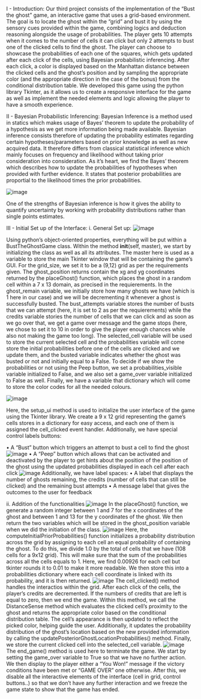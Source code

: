 I - Introduction:
Our third project consists of the implementation of the “Bust the ghost”
game, an interactive game that uses a grid-based environment. The goal is to
locate the ghost within the “grid” and bust it by using the sensory cues provided
within the game, combining logics and deduction reasoning alongside the usage
of probabilities. The player gets 10 attempts when it comes to the number of
cells it can click but only 2 attempts to bust one of the clicked cells to find the
ghost. The player can choose to showcase the probabilities of each one of the
squares, which gets updated after each click of the cells, using Bayesian
probabilistic inferencing. After each click, a color is displayed based on the
Manhattan distance between the clicked cells and the ghost’s position and by
sampling the appropriate color (and the appropriate direction in the case of the
bonus) from the conditional distribution table.
We developed this game using the python library Tkinter, as it allows us to
create a responsive interface for the game as well as implement the needed
elements and logic allowing the player to have a smooth experience. 

II - Bayesian Probabilistic Inferencing:
Bayesian Inference is a method used in statics which makes usage of Bayes’ theorem
to update the probability of a hypothesis as we get more information being made available.
Bayesian inference consists therefore of updating the probability estimates regarding certain
hypotheses/parameters based on prior knowledge as well as new acquired data. It therefore
differs from classical statistical inference which mainly focuses on frequency and likelihood
without taking prior consideration into consideration.
As it’s heart, we find the Bayes’ theorem which describes how to update the probabilities of
hypotheses when provided with further evidence. It states that posterior probabilities are
proportial to the likelihood times the prior probabilities.

![image](https://github.com/chahd7/bustghost/assets/125460075/80429166-e685-4505-9fe1-094943c89e62)

One of the strengths of Bayesian inference is how it gives the ability to quantify uncertainty
by working with probability distributions rather than single points estimates. 

III - Initial Set up of the Interface:
i. General Set up:
![image](https://github.com/chahd7/bustghost/assets/125460075/7025d7c8-7e0d-42e5-b977-9827257d1016)

Using python’s object-oriented properties, everything will be put within a
BustTheGhostGame class. Within the method __init__(self, master), we start by initializing
the class as well as all its attributes. The master here is used as a variable to store the main
Tkinter window that will be containing the game’s GUI. For the grid_size, we set it to be a
(9,12) grid as per the requirements given. The ghost_position returns contain the xg and yg
coordinates returned by the placeGhost() function, which places the ghost in a random cell
within a 7 x 13 domain, as precised in the requierements. In the ghost_remain variable, we
initially store how many ghosts we have (which is 1 here in our case) and we will be
decrementing it whenever a ghost is successfully busted. The bust_attempts variable stores
the number of busts that we can attempt (here, it is set to 2 as per the requierements) while
the credits variable stories the number of cells that we can click and as soon as we go over
that, we get a game over message and the game stops (here, we chose to set it to 10 in order
to give the player enough chances while also not making the game too long). The
selected_cell variable will be used to store the current selected cell and the probabilities
variable will come store the initial probabilities before one of the cells are clicked and we
update them, and the busted variable indicates whether the ghost was busted or not and
initially equal to a False. To decide if we show the probabilities or not using the Peep button,
we set a probabilities_visible variable initialized to False, and we also set a game_over
variable initialized to False as well. Finally, we have a variable that dictionary which will
come to store the color codes for all the needed colours.

![image](https://github.com/chahd7/bustghost/assets/125460075/2a5c87fe-c689-4615-b34f-38c87387294c)

Here, the setup_ui method is used to initialize the user interface of the game using the
Tkinter library. We create a 9 x 12 grid representing the game’s cells stores in a dictionary for
easy access, and each one of them is assigned the cell_clicked event handler. Additionally,
we have special control labels buttons:

• A “Bust” button which triggers an attempt to bust a cell to find the ghost
![image](https://github.com/chahd7/bustghost/assets/125460075/f85ec722-53e2-4543-b8a7-397676c6db22)
• A “Peep” button which allows that can be activated and deactivated by the player to
get hints about the position of the position of the ghost using the updated probabilities
displayed in each cell after each click
![image](https://github.com/chahd7/bustghost/assets/125460075/a4088436-c1c9-4140-9554-b87a22ba007a)
Additionally, we have label spaces:
• A label that displays the number of ghosts remaining, the credits (number of cells that
can still be clicked) and the remaining bust attempts
• A message label that gives the outcomes to the user for feedback


ii. Addition of the functionalities 
![image](https://github.com/chahd7/bustghost/assets/125460075/034ca3d1-1a3d-47ea-9671-f5aad15047cc)
In the placeGhost() function, we generate a random integer between 1 and 7 for the x
coordinates of the ghost and between 1 and 13 for the y coordinates of the ghost. We then
return the two variables which will be stored in the ghost_position variable when we did the
initiation of the class. 
![image](https://github.com/chahd7/bustghost/assets/125460075/bd71a9a6-552a-4676-bab4-8cc4a353c5bc)
Here, the computeInitialPriorProbabilities() function initializes a probability
distribution across the grid by assigning to each cell an equal probability of containing the
ghost. To do this, we divide 1.0 by the total of cells that we have (108 cells for a 9x12 grid).
This will make sure that the sum of the probabilities across all the cells equals to 1. Here, we
find 0.00926 for each cell but tkinter rounds it to 0.01 to make it more readable. We then
store this into a probabilities dictionary where each cell coordinate is linked with its
probability, and it is then returned.
![image](https://github.com/chahd7/bustghost/assets/125460075/33ea4686-aef1-46f0-8f91-036c2f257e67)
The cell_clicked() method handles the interactios within the grid. After each click of the
cells, the player’s credits are decremented. If the numbers of credits that are left is equal to
zero, then we end the game. Within this method, we call the DistanceSense method which
evaluates the clicked cell’s proximity to the ghost and returns the appropriate color based on
the conditional distribution table. The cell’s appearance is then updated to reflect the picked
color, helping guide the user. Additionally, it updates the probability distribution of the
ghost’s location based on the new provided information by calling the updatePosteriorGhostLocationProbabilities() method. Finally, we store the current clicked
cell into the selected_cell variable. 
![image](https://github.com/chahd7/bustghost/assets/125460075/f24c9fa3-d914-4e2c-9731-6adedad59dcb)
The end_game() method is used here to terminate the game. We start by setting the
game_over variable to True so that we have no further action. We then display to the player
either a “You Won!” message if the victory conditions have been met or “GAME OVER” one
otherwise. After this, we disable all the interactive elements of the interface (cell in grid,
control buttons..) so that we don’t have any further interaction and we freeze the game state
to show that the game has ended. 






